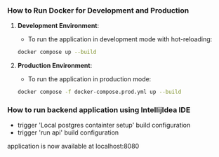 ### How to Run Docker for Development and Production

1. **Development Environment**:

   - To run the application in development mode with hot-reloading:

   ```bash
   docker compose up --build
   ```

2. **Production Environment**:

   - To run the application in production mode:

   ```bash
   docker compose -f docker-compose.prod.yml up --build
   ```


### How to run backend application using IntellijIdea IDE
   - trigger 'Local postgres containter setup' build configuration
   - trigger 'run api' build configuration
   
   application is now available at localhost:8080